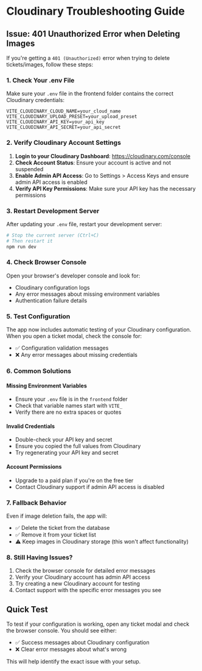 # Cloudinary Troubleshooting Guide

## Issue: 401 Unauthorized Error when Deleting Images

If you're getting a `401 (Unauthorized)` error when trying to delete tickets/images, follow these steps:

### 1. Check Your .env File

Make sure your `.env` file in the frontend folder contains the correct Cloudinary credentials:

```env
VITE_CLOUDINARY_CLOUD_NAME=your_cloud_name
VITE_CLOUDINARY_UPLOAD_PRESET=your_upload_preset
VITE_CLOUDINARY_API_KEY=your_api_key
VITE_CLOUDINARY_API_SECRET=your_api_secret
```

### 2. Verify Cloudinary Account Settings

1. **Login to your Cloudinary Dashboard**: https://cloudinary.com/console
2. **Check Account Status**: Ensure your account is active and not suspended
3. **Enable Admin API Access**: Go to Settings > Access Keys and ensure admin API access is enabled
4. **Verify API Key Permissions**: Make sure your API key has the necessary permissions

### 3. Restart Development Server

After updating your `.env` file, restart your development server:

```bash
# Stop the current server (Ctrl+C)
# Then restart it
npm run dev
```

### 4. Check Browser Console

Open your browser's developer console and look for:
- Cloudinary configuration logs
- Any error messages about missing environment variables
- Authentication failure details

### 5. Test Configuration

The app now includes automatic testing of your Cloudinary configuration. When you open a ticket modal, check the console for:
- ✅ Configuration validation messages
- ❌ Any error messages about missing credentials

### 6. Common Solutions

#### Missing Environment Variables
- Ensure your `.env` file is in the `frontend` folder
- Check that variable names start with `VITE_`
- Verify there are no extra spaces or quotes

#### Invalid Credentials
- Double-check your API key and secret
- Ensure you copied the full values from Cloudinary
- Try regenerating your API key and secret

#### Account Permissions
- Upgrade to a paid plan if you're on the free tier
- Contact Cloudinary support if admin API access is disabled

### 7. Fallback Behavior

Even if image deletion fails, the app will:
- ✅ Delete the ticket from the database
- ✅ Remove it from your ticket list
- ⚠️ Keep images in Cloudinary storage (this won't affect functionality)

### 8. Still Having Issues?

1. Check the browser console for detailed error messages
2. Verify your Cloudinary account has admin API access
3. Try creating a new Cloudinary account for testing
4. Contact support with the specific error messages you see

## Quick Test

To test if your configuration is working, open any ticket modal and check the browser console. You should see either:
- ✅ Success messages about Cloudinary configuration
- ❌ Clear error messages about what's wrong

This will help identify the exact issue with your setup.
